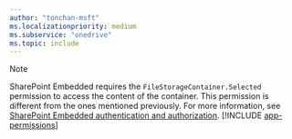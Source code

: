 ```yaml
---
author: "tonchan-msft"
ms.localizationpriority: medium
ms.subservice: "onedrive"
ms.topic: include
---
```


> [!Note]
> SharePoint Embedded requires the `FileStorageContainer.Selected` permission to access the content of the container. This permission is different from the ones mentioned previously. For more information, see [SharePoint Embedded authentication and authorization](/sharepoint/dev/embedded/concepts/app-concepts/auth#access-on-behalf-of-a-user).
> [!INCLUDE [app-permissions](../includes/sharepoint-embedded-app-permissions.md)]
